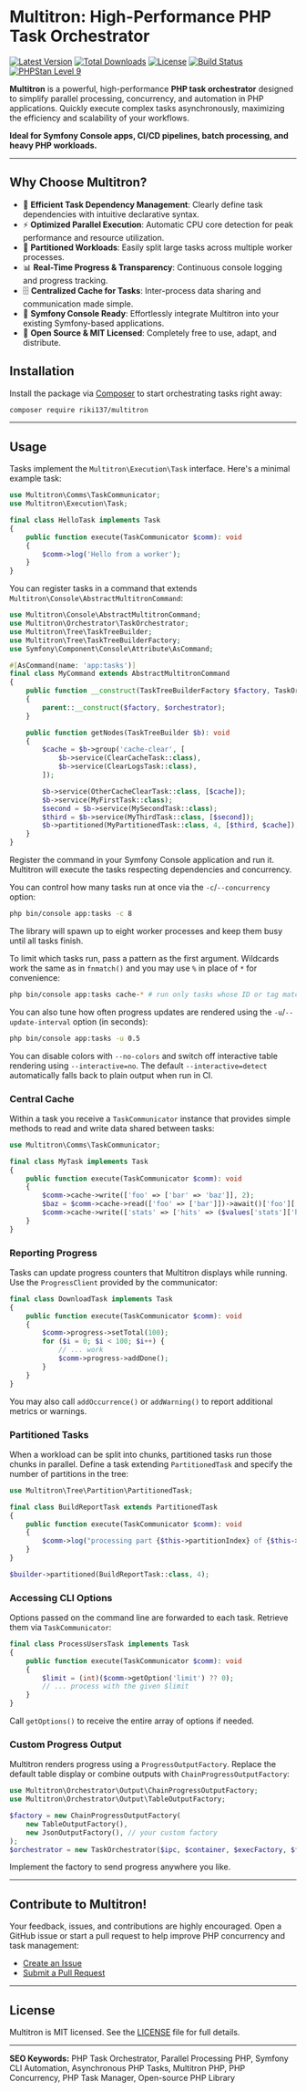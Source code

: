 # Multitron: High-Performance PHP Task Orchestrator

[![Latest Version](https://img.shields.io/packagist/v/riki137/multitron.svg?style=flat-square)](https://packagist.org/packages/riki137/multitron)
[![Total Downloads](https://img.shields.io/packagist/dt/riki137/multitron.svg?style=flat-square)](https://packagist.org/packages/riki137/multitron)
[![License](https://img.shields.io/badge/license-MIT-brightgreen.svg?style=flat-square)](LICENSE)
[![Build Status](https://img.shields.io/github/actions/workflow/status/riki137/multitron/ci.yml?branch=master&style=flat-square)](https://github.com/riki137/multitron/actions?query=workflow%3Aci+branch%3Amaster)
[![PHPStan Level 9](https://img.shields.io/badge/PHPStan-level%209-brightgreen.svg?style=flat-square)](https://github.com/phpstan/phpstan)

**Multitron** is a powerful, high-performance **PHP task orchestrator** designed to simplify parallel processing, concurrency, and automation in PHP applications. Quickly execute complex tasks asynchronously, maximizing the efficiency and scalability of your workflows.

**Ideal for Symfony Console apps, CI/CD pipelines, batch processing, and heavy PHP workloads.**

---

## Why Choose Multitron?

* 🔄 **Efficient Task Dependency Management**: Clearly define task dependencies with intuitive declarative syntax.
* ⚡ **Optimized Parallel Execution**: Automatic CPU core detection for peak performance and resource utilization.
* 🧩 **Partitioned Workloads**: Easily split large tasks across multiple worker processes.
* 📊 **Real-Time Progress & Transparency**: Continuous console logging and progress tracking.
* 🗄️ **Centralized Cache for Tasks**: Inter-process data sharing and communication made simple.
* 🔌 **Symfony Console Ready**: Effortlessly integrate Multitron into your existing Symfony-based applications.
* 📄 **Open Source & MIT Licensed**: Completely free to use, adapt, and distribute.

## Installation

Install the package via [Composer](https://getcomposer.org/) to start orchestrating tasks right away:

```bash
composer require riki137/multitron
```

---

## Usage

Tasks implement the `Multitron\Execution\Task` interface. Here's a minimal example task:

```php
use Multitron\Comms\TaskCommunicator;
use Multitron\Execution\Task;

final class HelloTask implements Task
{
    public function execute(TaskCommunicator $comm): void
    {
        $comm->log('Hello from a worker');
    }
}
```


You can register tasks in a command that extends `Multitron\Console\AbstractMultitronCommand`:

```php
use Multitron\Console\AbstractMultitronCommand;
use Multitron\Orchestrator\TaskOrchestrator;
use Multitron\Tree\TaskTreeBuilder;
use Multitron\Tree\TaskTreeBuilderFactory;
use Symfony\Component\Console\Attribute\AsCommand;

#[AsCommand(name: 'app:tasks')]
final class MyCommand extends AbstractMultitronCommand
{
    public function __construct(TaskTreeBuilderFactory $factory, TaskOrchestrator $orchestrator)
    {
        parent::__construct($factory, $orchestrator);
    }

    public function getNodes(TaskTreeBuilder $b): void
    {
        $cache = $b->group('cache-clear', [
            $b->service(ClearCacheTask::class),
            $b->service(ClearLogsTask::class),
        ]);

        $b->service(OtherCacheClearTask::class, [$cache]);
        $b->service(MyFirstTask::class);
        $second = $b->service(MySecondTask::class);
        $third = $b->service(MyThirdTask::class, [$second]);
        $b->partitioned(MyPartitionedTask::class, 4, [$third, $cache]);
    }
}
```

Register the command in your Symfony Console application and run it. Multitron will execute the tasks respecting dependencies and concurrency.

You can control how many tasks run at once via the `-c`/`--concurrency` option:

```bash
php bin/console app:tasks -c 8
```

The library will spawn up to eight worker processes and keep them busy until all tasks finish.

To limit which tasks run, pass a pattern as the first argument. Wildcards work the same as in `fnmatch()` and you may use `%` in place of `*` for convenience:

```bash
php bin/console app:tasks cache-* # run only tasks whose ID or tag matches "cache-*"
```

You can also tune how often progress updates are rendered using the `-u`/`--update-interval` option (in seconds):

```bash
php bin/console app:tasks -u 0.5
```

You can disable colors with `--no-colors` and switch off interactive table rendering using `--interactive=no`. The default `--interactive=detect` automatically falls back to plain output when run in CI.

### Central Cache

Within a task you receive a `TaskCommunicator` instance that provides simple methods to read and write data shared between tasks:

```php
use Multitron\Comms\TaskCommunicator;

final class MyTask implements Task
{
    public function execute(TaskCommunicator $comm): void
    {
        $comm->cache->write(['foo' => ['bar' => 'baz']], 2);
        $baz = $comm->cache->read(['foo' => ['bar']])->await()['foo']['bar']; // baz
        $comm->cache->write(['stats' => ['hits' => ($values['stats']['hits'] ?? 0) + 1]], 2);
    }
}
```

### Reporting Progress

Tasks can update progress counters that Multitron displays while running. Use
the `ProgressClient` provided by the communicator:

```php
final class DownloadTask implements Task
{
    public function execute(TaskCommunicator $comm): void
    {
        $comm->progress->setTotal(100);
        for ($i = 0; $i < 100; $i++) {
            // ... work
            $comm->progress->addDone();
        }
    }
}
```

You may also call `addOccurrence()` or `addWarning()` to report additional
metrics or warnings.

### Partitioned Tasks

When a workload can be split into chunks, partitioned tasks run those chunks in parallel. Define a task extending `PartitionedTask` and specify the number of partitions in the tree:

```php
use Multitron\Tree\Partition\PartitionedTask;

final class BuildReportTask extends PartitionedTask
{
    public function execute(TaskCommunicator $comm): void
    {
        $comm->log("processing part {$this->partitionIndex} of {$this->partitionCount}");
    }
}

$builder->partitioned(BuildReportTask::class, 4);
```

### Accessing CLI Options

Options passed on the command line are forwarded to each task. Retrieve them via
`TaskCommunicator`:

```php
final class ProcessUsersTask implements Task
{
    public function execute(TaskCommunicator $comm): void
    {
        $limit = (int)($comm->getOption('limit') ?? 0);
        // ... process with the given $limit
    }
}
```

Call `getOptions()` to receive the entire array of options if needed.


### Custom Progress Output

Multitron renders progress using a `ProgressOutputFactory`. Replace the default table display or combine outputs with `ChainProgressOutputFactory`:

```php
use Multitron\Orchestrator\Output\ChainProgressOutputFactory;
use Multitron\Orchestrator\Output\TableOutputFactory;

$factory = new ChainProgressOutputFactory(
    new TableOutputFactory(),
    new JsonOutputFactory(), // your custom factory
);
$orchestrator = new TaskOrchestrator($ipc, $container, $execFactory, $factory, $handlerFactory);
```

Implement the factory to send progress anywhere you like.

---

## Contribute to Multitron!

Your feedback, issues, and contributions are highly encouraged. Open a GitHub issue or start a pull request to help improve PHP concurrency and task management:

* [Create an Issue](https://github.com/riki137/multitron/issues)
* [Submit a Pull Request](https://github.com/riki137/multitron/pulls)

---

## License

Multitron is MIT licensed. See the [LICENSE](LICENSE) file for full details.

---

**SEO Keywords:** PHP Task Orchestrator, Parallel Processing PHP, Symfony CLI Automation, Asynchronous PHP Tasks, Multitron PHP, PHP Concurrency, PHP Task Manager, Open-source PHP Library
